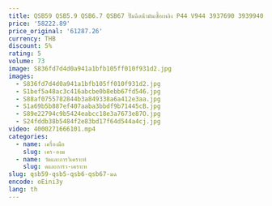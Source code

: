 ```yaml
---
title: QSB59 QSB5.9 QSB6.7 QSB67 ปั๊มฉีดน้ํามันเชื้อเพลิง P44 V944 3937690 3939940   393-7690 0470506041 0470506035 0470506000 0986444054
price: '58222.89'
price_original: '61287.26'
currency: THB
discount: 5%
rating: 5
volume: 73
image: S836fd7d4d0a941a1bfb105ff010f931d2.jpg
images:
  - S836fd7d4d0a941a1bfb105ff010f931d2.jpg
  - S1bef5a48ac3c416abcbe0b8ebb67fd546.jpg
  - S88af0755782844b3a849338a6a412e3aa.jpg
  - S1a69b5b887ef407aaba3bbdf9b71445cB.jpg
  - S89e22794c9b5424eabcc18e3a7673e87O.jpg
  - S24fddb38b5484f2e83bd17f64d544a4cj.jpg
video: 4000271666101.mp4
categories:
  - name: เครื่องมือ
    slug: เคร-องม
  - name: วัดและการวิเคราะห์
    slug: ดและการว-เคราะห
slug: qsb59-qsb5-qsb6-qsb67-มฉ
encode: oEini3y
lang: th
---
```

  